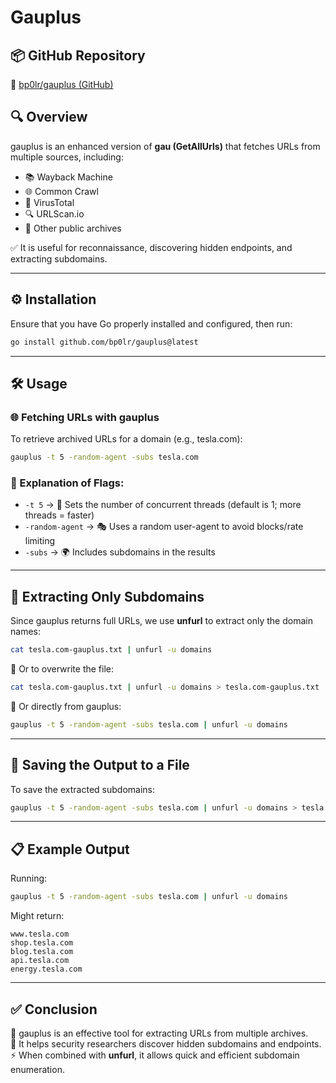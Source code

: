 # Gauplus

## 📦 GitHub Repository
🔗 [bp0lr/gauplus (GitHub)](github.com/bp0lr/gauplus)

## 🔍 Overview
gauplus is an enhanced version of **gau (GetAllUrls)** that fetches URLs from multiple sources, including:

- 📚 Wayback Machine  
- 🌐 Common Crawl  
- 🧪 VirusTotal  
- 🔍 URLScan.io  
- 📂 Other public archives

✅ It is useful for reconnaissance, discovering hidden endpoints, and extracting subdomains.

---

## ⚙️ Installation
Ensure that you have Go properly installed and configured, then run:

```bash
go install github.com/bp0lr/gauplus@latest
```

---

## 🛠️ Usage

### 🌐 Fetching URLs with gauplus
To retrieve archived URLs for a domain (e.g., tesla.com):

```bash
gauplus -t 5 -random-agent -subs tesla.com
```

### 🧾 Explanation of Flags:
- `-t 5` → 🧵 Sets the number of concurrent threads (default is 1; more threads = faster)
- `-random-agent` → 🎭 Uses a random user-agent to avoid blocks/rate limiting
- `-subs` → 🌍 Includes subdomains in the results

---

## 🔎 Extracting Only Subdomains
Since gauplus returns full URLs, we use **unfurl** to extract only the domain names:

```bash
cat tesla.com-gauplus.txt | unfurl -u domains
```

📁 Or to overwrite the file:

```bash
cat tesla.com-gauplus.txt | unfurl -u domains > tesla.com-gauplus.txt
```

📡 Or directly from gauplus:

```bash
gauplus -t 5 -random-agent -subs tesla.com | unfurl -u domains
```

---

## 💾 Saving the Output to a File
To save the extracted subdomains:

```bash
gauplus -t 5 -random-agent -subs tesla.com | unfurl -u domains > tesla.com-gauplus-output.txt
```

---

## 📋 Example Output
Running:

```bash
gauplus -t 5 -random-agent -subs tesla.com | unfurl -u domains
```

Might return:
```
www.tesla.com
shop.tesla.com
blog.tesla.com
api.tesla.com
energy.tesla.com
```

---

## ✅ Conclusion
🚀 gauplus is an effective tool for extracting URLs from multiple archives.  
🔐 It helps security researchers discover hidden subdomains and endpoints.  
⚡ When combined with **unfurl**, it allows quick and efficient subdomain enumeration.
